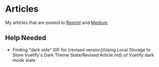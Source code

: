 # Articles
My articles that are posted to [Reprint](https://reprint.hkamran.com) and [Medium](https://hkamran.medium.com)

## Help Needed
- Finding "dark side" GIF for [revised version](Using Local Storage to Store Vuetify's Dark Theme State/Revised Article.md) of Vuetify dark mode state